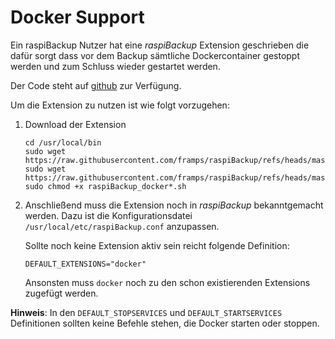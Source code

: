 # Docker Support

Ein raspiBackup Nutzer hat eine *raspiBackup* Extension geschrieben
die dafür sorgt dass vor dem Backup sämtliche Dockercontainer
gestoppt werden und zum Schluss wieder gestartet werden.

Der Code steht auf [github](https://github.com/framps/raspiBackup/tree/master/extensions_userprovided) zur Verfügung.

Um die Extension zu nutzen ist wie folgt vorzugehen:

1) Download der Extension
   ```
   cd /usr/local/bin
   sudo wget https://raw.githubusercontent.com/framps/raspiBackup/refs/heads/master/extensions_userprovided/raspiBackup_docker_pre.sh
   sudo wget https://raw.githubusercontent.com/framps/raspiBackup/refs/heads/master/extensions_userprovided/raspiBackup_docker_post.sh
   sudo chmod +x raspiBackup_docker*.sh
   ```

2) Anschließend muss die Extension noch in *raspiBackup* bekanntgemacht werden.
   Dazu ist die Konfigurationsdatei `/usr/local/etc/raspiBackup.conf` anzupassen.

   Sollte noch keine Extension aktiv sein reicht folgende Definition:
   ```
   DEFAULT_EXTENSIONS="docker"
   ```

   Ansonsten muss `docker` noch zu den schon existierenden Extensions zugefügt werden.

**Hinweis**:
In den `DEFAULT_STOPSERVICES` und `DEFAULT_STARTSERVICES` Definitionen sollten keine Befehle stehen,
die Docker starten oder stoppen.

[.status]: translated
